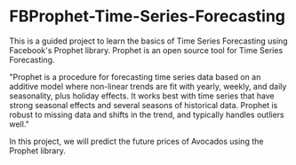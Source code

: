 # FBProphet-Time-Series-Forecasting
This is a guided project to learn the basics of Time Series Forecasting using Facebook's Prophet library. 
Prophet is an open source tool for Time Series Forecasting.

"Prophet is a procedure for forecasting time series data based on an additive model where non-linear trends are fit with yearly, weekly, and daily seasonality, plus holiday effects. It works best with time series that have strong seasonal effects and several seasons of historical data. Prophet is robust to missing data and shifts in the trend, and typically handles outliers well."

In this project, we will predict the future prices of Avocados using the Prophet library.
